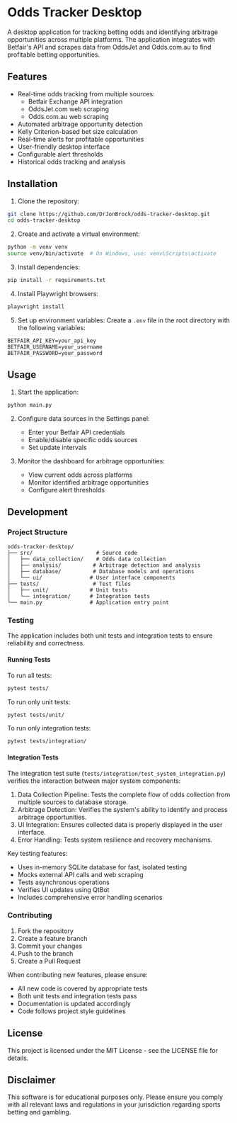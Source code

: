 # Odds Tracker Desktop

A desktop application for tracking betting odds and identifying arbitrage opportunities across multiple platforms. The application integrates with Betfair's API and scrapes data from OddsJet and Odds.com.au to find profitable betting opportunities.

## Features

- Real-time odds tracking from multiple sources:
  - Betfair Exchange API integration
  - OddsJet.com web scraping
  - Odds.com.au web scraping
- Automated arbitrage opportunity detection
- Kelly Criterion-based bet size calculation
- Real-time alerts for profitable opportunities
- User-friendly desktop interface
- Configurable alert thresholds
- Historical odds tracking and analysis

## Installation

1. Clone the repository:
```bash
git clone https://github.com/DrJonBrock/odds-tracker-desktop.git
cd odds-tracker-desktop
```

2. Create and activate a virtual environment:
```bash
python -m venv venv
source venv/bin/activate  # On Windows, use: venv\Scripts\activate
```

3. Install dependencies:
```bash
pip install -r requirements.txt
```

4. Install Playwright browsers:
```bash
playwright install
```

5. Set up environment variables:
Create a `.env` file in the root directory with the following variables:
```
BETFAIR_API_KEY=your_api_key
BETFAIR_USERNAME=your_username
BETFAIR_PASSWORD=your_password
```

## Usage

1. Start the application:
```bash
python main.py
```

2. Configure data sources in the Settings panel:
   - Enter your Betfair API credentials
   - Enable/disable specific odds sources
   - Set update intervals

3. Monitor the dashboard for arbitrage opportunities:
   - View current odds across platforms
   - Monitor identified arbitrage opportunities
   - Configure alert thresholds

## Development

### Project Structure

```
odds-tracker-desktop/
├── src/                    # Source code
│   ├── data_collection/    # Odds data collection
│   ├── analysis/          # Arbitrage detection and analysis
│   ├── database/          # Database models and operations
│   └── ui/               # User interface components
├── tests/                 # Test files
│   ├── unit/             # Unit tests
│   └── integration/      # Integration tests
└── main.py               # Application entry point
```

### Testing

The application includes both unit tests and integration tests to ensure reliability and correctness.

#### Running Tests

To run all tests:
```bash
pytest tests/
```

To run only unit tests:
```bash
pytest tests/unit/
```

To run only integration tests:
```bash
pytest tests/integration/
```

#### Integration Tests

The integration test suite (`tests/integration/test_system_integration.py`) verifies the interaction between major system components:

1. Data Collection Pipeline: Tests the complete flow of odds collection from multiple sources to database storage.
2. Arbitrage Detection: Verifies the system's ability to identify and process arbitrage opportunities.
3. UI Integration: Ensures collected data is properly displayed in the user interface.
4. Error Handling: Tests system resilience and recovery mechanisms.

Key testing features:
- Uses in-memory SQLite database for fast, isolated testing
- Mocks external API calls and web scraping
- Tests asynchronous operations
- Verifies UI updates using QtBot
- Includes comprehensive error handling scenarios

### Contributing

1. Fork the repository
2. Create a feature branch
3. Commit your changes
4. Push to the branch
5. Create a Pull Request

When contributing new features, please ensure:
- All new code is covered by appropriate tests
- Both unit tests and integration tests pass
- Documentation is updated accordingly
- Code follows project style guidelines

## License

This project is licensed under the MIT License - see the LICENSE file for details.

## Disclaimer

This software is for educational purposes only. Please ensure you comply with all relevant laws and regulations in your jurisdiction regarding sports betting and gambling.